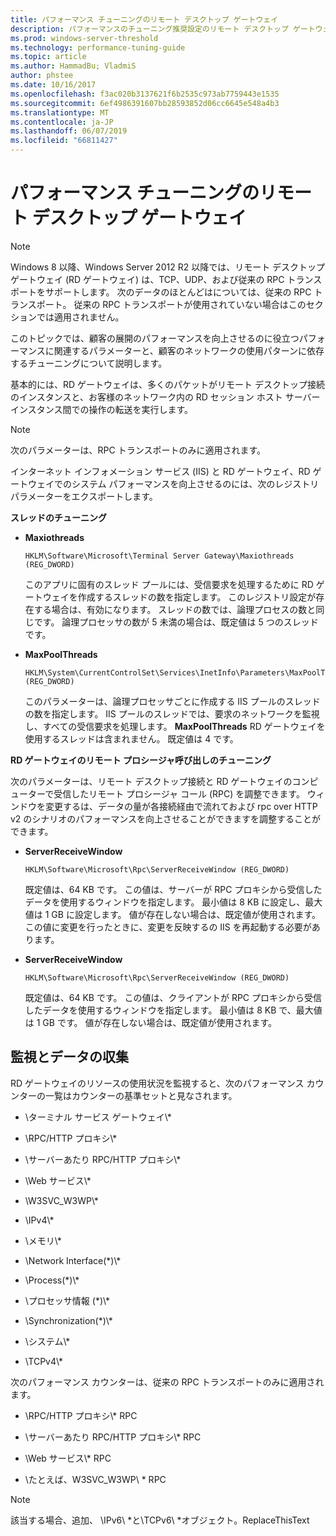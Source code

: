 ```yaml
---
title: パフォーマンス チューニングのリモート デスクトップ ゲートウェイ
description: パフォーマンスのチューニング推奨設定のリモート デスクトップ ゲートウェイ
ms.prod: windows-server-threshold
ms.technology: performance-tuning-guide
ms.topic: article
ms.author: HammadBu; VladmiS
author: phstee
ms.date: 10/16/2017
ms.openlocfilehash: f3ac020b3137621f6b2535c973ab7759443e1535
ms.sourcegitcommit: 6ef4986391607bb28593852d06cc6645e548a4b3
ms.translationtype: MT
ms.contentlocale: ja-JP
ms.lasthandoff: 06/07/2019
ms.locfileid: "66811427"
---
```

# <a name="performance-tuning-remote-desktop-gateways"></a>パフォーマンス チューニングのリモート デスクトップ ゲートウェイ

> [!NOTE]
> Windows 8 以降、Windows Server 2012 R2 以降では、リモート デスクトップ ゲートウェイ (RD ゲートウェイ) は、TCP、UDP、および従来の RPC トランスポートをサポートします。 次のデータのほとんどはについては、従来の RPC トランスポート。 従来の RPC トランスポートが使用されていない場合はこのセクションでは適用されません。

このトピックでは、顧客の展開のパフォーマンスを向上させるのに役立つパフォーマンスに関連するパラメーターと、顧客のネットワークの使用パターンに依存するチューニングについて説明します。

基本的には、RD ゲートウェイは、多くのパケットがリモート デスクトップ接続のインスタンスと、お客様のネットワーク内の RD セッション ホスト サーバー インスタンス間での操作の転送を実行します。

> [!NOTE]
> 次のパラメーターは、RPC トランスポートのみに適用されます。

インターネット インフォメーション サービス (IIS) と RD ゲートウェイ、RD ゲートウェイでのシステム パフォーマンスを向上させるのには、次のレジストリ パラメーターをエクスポートします。

**スレッドのチューニング**

-   **Maxiothreads**

    ``` syntax
    HKLM\Software\Microsoft\Terminal Server Gateway\Maxiothreads (REG_DWORD)
    ```

    このアプリに固有のスレッド プールには、受信要求を処理するために RD ゲートウェイを作成するスレッドの数を指定します。 このレジストリ設定が存在する場合は、有効になります。 スレッドの数では、論理プロセスの数と同じです。 論理プロセッサの数が 5 未満の場合は、既定値は 5 つのスレッドです。

-   **MaxPoolThreads**

    ``` syntax
    HKLM\System\CurrentControlSet\Services\InetInfo\Parameters\MaxPoolThreads (REG_DWORD)
    ```

    このパラメーターは、論理プロセッサごとに作成する IIS プールのスレッドの数を指定します。 IIS プールのスレッドでは、要求のネットワークを監視し、すべての受信要求を処理します。 **MaxPoolThreads** RD ゲートウェイを使用するスレッドは含まれません。 既定値は 4 です。

**RD ゲートウェイのリモート プロシージャ呼び出しのチューニング**

次のパラメーターは、リモート デスクトップ接続と RD ゲートウェイのコンピューターで受信したリモート プロシージャ コール (RPC) を調整できます。 ウィンドウを変更するは、データの量が各接続経由で流れておよび rpc over HTTP v2 のシナリオのパフォーマンスを向上させることができますを調整することができます。

-   **ServerReceiveWindow**

    ``` syntax
    HKLM\Software\Microsoft\Rpc\ServerReceiveWindow (REG_DWORD)
    ```

    既定値は、64 KB です。 この値は、サーバーが RPC プロキシから受信したデータを使用するウィンドウを指定します。 最小値は 8 KB に設定し、最大値は 1 GB に設定します。 値が存在しない場合は、既定値が使用されます。 この値に変更を行ったときに、変更を反映するの IIS を再起動する必要があります。

-   **ServerReceiveWindow**

    ``` syntax
    HKLM\Software\Microsoft\Rpc\ServerReceiveWindow (REG_DWORD)
    ```

    既定値は、64 KB です。 この値は、クライアントが RPC プロキシから受信したデータを使用するウィンドウを指定します。 最小値は 8 KB で、最大値は 1 GB です。 値が存在しない場合は、既定値が使用されます。

## <a name="monitoring-and-data-collection"></a>監視とデータの収集

RD ゲートウェイのリソースの使用状況を監視すると、次のパフォーマンス カウンターの一覧はカウンターの基準セットと見なされます。

-   \\ターミナル サービス ゲートウェイ\\\*

-   \\RPC/HTTP プロキシ\\\*

-   \\サーバーあたり RPC/HTTP プロキシ\\\*

-   \\Web サービス\\\*

-   \\W3SVC\_W3WP\\\*

-   \\IPv4\\\*

-   \\メモリ\\\*

-   \\Network Interface(\*)\\\*

-   \\Process(\*)\\\*

-   \\プロセッサ情報 (\*)\\\*

-   \\Synchronization(\*)\\\*

-   \\システム\\\*

-   \\TCPv4\\\*

次のパフォーマンス カウンターは、従来の RPC トランスポートのみに適用されます。

-   \\RPC/HTTP プロキシ\\\* RPC

-   \\サーバーあたり RPC/HTTP プロキシ\\\* RPC

-   \\Web サービス\\\* RPC

-   \\たとえば、W3SVC\_W3WP\\ \* RPC

> [!NOTE]
> 該当する場合、追加、 \\IPv6\\ \*と\\TCPv6\\ \*オブジェクト。ReplaceThisText

